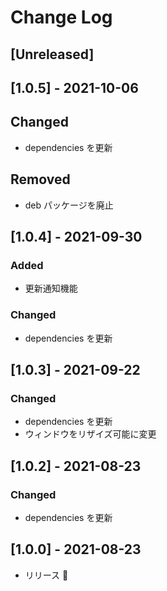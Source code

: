 # Change Log

## [Unreleased]

## [1.0.5] - 2021-10-06

## Changed

- dependencies を更新

## Removed

- deb パッケージを廃止

## [1.0.4] - 2021-09-30

### Added

- 更新通知機能

### Changed

- dependencies を更新

## [1.0.3] - 2021-09-22

### Changed

- dependencies を更新
- ウィンドウをリザイズ可能に変更

## [1.0.2] - 2021-08-23

### Changed

- dependencies を更新

## [1.0.0] - 2021-08-23

- リリース 🎉
